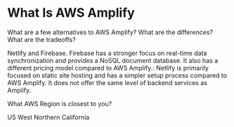 # What Is AWS Amplify

What are a few alternatives to AWS Amplify? What are the differences? What are the tradeoffs?

Netlify and Firebase. Firebase has a stronger focus on real-time data synchronization and provides a NoSQL document database. It also has a different pricing model compared to AWS Amplify.: Netlify is primarily focused on static site hosting and has a simpler setup process compared to AWS Amplify. It does not offer the same level of backend services as Amplify.

What AWS Region is closest to you?

US West Northern California

